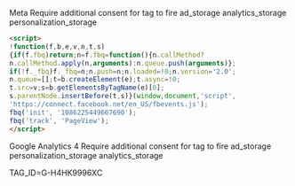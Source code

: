 Meta
Require additional consent for tag to fire
ad_storage
analytics_storage
personalization_storage

```html
<script>
!function(f,b,e,v,n,t,s)
{if(f.fbq)return;n=f.fbq=function(){n.callMethod?
n.callMethod.apply(n,arguments):n.queue.push(arguments)};
if(!f._fbq)f._fbq=n;n.push=n;n.loaded=!0;n.version='2.0';
n.queue=[];t=b.createElement(e);t.async=!0;
t.src=v;s=b.getElementsByTagName(e)[0];
s.parentNode.insertBefore(t,s)}(window,document,'script',
'https://connect.facebook.net/en_US/fbevents.js');
fbq('init', '1086225449667690');
fbq('track', 'PageView');
</script>

```

Google Analytics 4
Require additional consent for tag to fire
ad_storage
personalization_storage
analytics_storage

TAG_ID=G-H4HK9996XC
